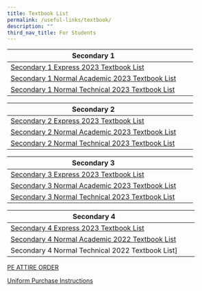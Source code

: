 ```yaml
---
title: Textbook List
permalink: /useful-links/textbook/
description: ""
third_nav_title: For Students
---
```

| Secondary 1 |  |  |
| -------- | -------- | -------- |
| [Secondary 1 Express 2023 Textbook List](/files/Textbook/s1%20exp%202023.pdf)    | 
[Secondary 1 Normal Academic 2023 Textbook List](/files/Textbook/s1%20na%202023.pdf)     | 
[Secondary 1 Normal Technical 2023 Textbook List](/files/Textbook/s1%20nt%202023.pdf)    |

| Secondary 2 |  |  |
| -------- | -------- | -------- |
| [Secondary 2 Express 2023 Textbook List](/files/Textbook/s2%20exp%20booklist%202023.pdf)| 
[Secondary 2 Normal Academic 2023 Textbook List](/files/Textbook/s2%20na%20booklist%202023.pdf)|
[Secondary 2 Normal Technical 2023 Textbook List](/files/Textbook/s2%20nt%20booklist%202023.pdf)  |



| Secondary 3 |  |  |
| -------- | -------- | -------- |
|[Secondary 3 Express 2023 Textbook List](/files/Textbook/s3%20exp%20booklist%202023.pdf)| 
[Secondary 3 Normal Academic 2023 Textbook List](/files/Textbook/s3%20na%20booklist%202023.pdf) | 
[Secondary 3 Normal Technical 2023 Textbook List](/files/Textbook/s3%20nt%20booklist%202023.pdf)|


| Secondary 4 |  |  |
| -------- | -------- | -------- |
|[Secondary 4 Express 2023 Textbook List](/files/Textbook/s4%20exp%20booklist%202023.pdf)| 
[Secondary 4 Normal Academic 2022 Textbook List](/files/Textbook/s4%20na%20booklist%202023.pdf) | 
Secondary 4 Normal Technical 2022 Textbook List] |


[PE ATTIRE ORDER](/files/Textbook/pe%20attire%20order%20form_25102022.pdf)

[Uniform Purchase Instructions](/files/Textbook/uniform%20purchase%20instructions.pdf)